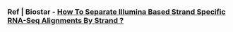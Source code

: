 ### Ref | Biostar - [How To Separate Illumina Based Strand Specific RNA-Seq Alignments By Strand ?](https://www.biostars.org/p/92935/)
